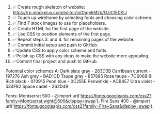 1. ✅ Create rough skeleton of website: https://rp.mockplus.com/editor/mOhqekM2b/OzICfE0KlJ
2. ✅ Touch up wireframe by selecting fonts and choosing color scheme.
3. ✅ Find 7 stock images to use for placeholders.
4. ✅ Create HTML for the first page of the website.
5. ✅ Use CSS to position elements of the first page.
6. ✅ Repeat steps 3. and 4. for remaining pages of the website.
7. ✅ Commit initial setup and push to GitHub.
8. ✅Update CSS to apply color scheme and fonts.
9. ✅Polish up CSS with any ideas to make the website more appealing.
10. ✅Commit final project and push to GitHub.

Potential color schemes
A:
  Dark slate gray - 283D3B
  Carribean current - 197278
  Ash gray - BAD1CD
  Taupe gray - 857885
  Rose taupe - 7C606B
B:
  Rich black - 070915
  Penn blue - 0C255E
  Periwinkle - ADB4E7
  Ultra violet - 534F82
  Space cadet - 262D49

Fonts:
  Montserrat 500 - @import url('https://fonts.googleapis.com/css2?family=Montserrat:wght@500&display=swap');
  Fira Sans 400 - @import url('https://fonts.googleapis.com/css2?family=Fira+Sans&display=swap');

